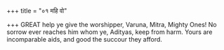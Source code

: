 +++
title = "०१ महि वो"

+++
GREAT help ye give the worshipper, Varuna, Mitra, Mighty Ones! No sorrow ever reaches him whom ye, Adityas, keep from harm. Yours are incomparable aids, and good the succour they afford.